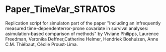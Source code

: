 # Paper_TimeVar_STRATOS

Replication script for simulaton part of the paper "Including an infrequently measured time-dependenterror-prone covariate in survival analyses: asimulation-based comparison of methods" by 
Viviane Philipps, Laurence Freedman, Veronika Deffner,Catherine Helmer, Hendriek Boshuizen, Anne C.M. Thiébaut, Cécile Proust-Lima.
